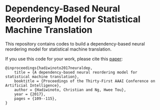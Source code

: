 # Dependency-Based Neural Reordering Model for Statistical Machine Translation
This repository contains codes to build a dependency-based neural reordering model for statistical machine translation.

If you use this code for your work, please cite this [paper](www.comp.nus.edu.sg/~chrhad/pub/aaai2017_neuraldep.pdf):
```
@inproceedings{hadiwinoto2017neuraldep,
	title = {A dependency-based neural reordering model for statistical machine translation},
	booktitle = {Proceedings of the Thirty-First AAAI Conference on Artificial Intelligence},
	author = {Hadiwinoto, Christian and Ng, Hwee Tou},
	year = {2017},
	pages = {109--115},
}
```
